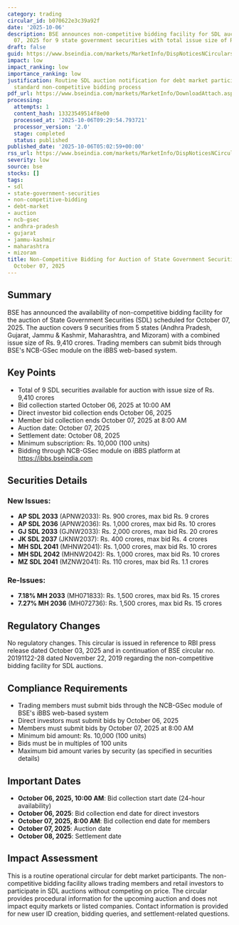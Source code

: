 ```yaml
---
category: trading
circular_id: b070622e3c39a92f
date: '2025-10-06'
description: BSE announces non-competitive bidding facility for SDL auction on October
  07, 2025 for 9 state government securities with total issue size of Rs. 9,410 crores.
draft: false
guid: https://www.bseindia.com/markets/MarketInfo/DispNoticesNCirculars.aspx?Noticeid={4ADA1FF3-0FB7-4D66-B341-F7C3AB8970A8}&noticeno=20251006-1&dt=10/06/2025&icount=1&totcount=16&flag=0
impact: low
impact_ranking: low
importance_ranking: low
justification: Routine SDL auction notification for debt market participants with
  standard non-competitive bidding process
pdf_url: https://www.bseindia.com/markets/MarketInfo/DownloadAttach.aspx?id=20251006-1&attachedId=
processing:
  attempts: 1
  content_hash: 13323549514f8e00
  processed_at: '2025-10-06T09:29:54.793721'
  processor_version: '2.0'
  stage: completed
  status: published
published_date: '2025-10-06T05:02:59+00:00'
rss_url: https://www.bseindia.com/markets/MarketInfo/DispNoticesNCirculars.aspx?Noticeid={4ADA1FF3-0FB7-4D66-B341-F7C3AB8970A8}&noticeno=20251006-1&dt=10/06/2025&icount=1&totcount=16&flag=0
severity: low
source: bse
stocks: []
tags:
- sdl
- state-government-securities
- non-competitive-bidding
- debt-market
- auction
- ncb-gsec
- andhra-pradesh
- gujarat
- jammu-kashmir
- maharashtra
- mizoram
title: Non-Competitive Bidding for Auction of State Government Securities (SDL) on
  October 07, 2025
---
```


## Summary

BSE has announced the availability of non-competitive bidding facility for the auction of State Government Securities (SDL) scheduled for October 07, 2025. The auction covers 9 securities from 5 states (Andhra Pradesh, Gujarat, Jammu & Kashmir, Maharashtra, and Mizoram) with a combined issue size of Rs. 9,410 crores. Trading members can submit bids through BSE's NCB-GSec module on the iBBS web-based system.

## Key Points

- Total of 9 SDL securities available for auction with issue size of Rs. 9,410 crores
- Bid collection started October 06, 2025 at 10:00 AM
- Direct investor bid collection ends October 06, 2025
- Member bid collection ends October 07, 2025 at 8:00 AM
- Auction date: October 07, 2025
- Settlement date: October 08, 2025
- Minimum subscription: Rs. 10,000 (100 units)
- Bidding through NCB-GSec module on iBBS platform at https://ibbs.bseindia.com

## Securities Details

### New Issues:
- **AP SDL 2033** (APNW2033): Rs. 900 crores, max bid Rs. 9 crores
- **AP SDL 2036** (APNW2036): Rs. 1,000 crores, max bid Rs. 10 crores
- **GJ SDL 2033** (GJNW2033): Rs. 2,000 crores, max bid Rs. 20 crores
- **JK SDL 2037** (JKNW2037): Rs. 400 crores, max bid Rs. 4 crores
- **MH SDL 2041** (MHNW2041): Rs. 1,000 crores, max bid Rs. 10 crores
- **MH SDL 2042** (MHNW2042): Rs. 1,000 crores, max bid Rs. 10 crores
- **MZ SDL 2041** (MZNW2041): Rs. 110 crores, max bid Rs. 1.1 crores

### Re-Issues:
- **7.18% MH 2033** (MH071833): Rs. 1,500 crores, max bid Rs. 15 crores
- **7.27% MH 2036** (MH072736): Rs. 1,500 crores, max bid Rs. 15 crores

## Regulatory Changes

No regulatory changes. This circular is issued in reference to RBI press release dated October 03, 2025 and in continuation of BSE circular no. 20191122-28 dated November 22, 2019 regarding the non-competitive bidding facility for SDL auctions.

## Compliance Requirements

- Trading members must submit bids through the NCB-GSec module of BSE's iBBS web-based system
- Direct investors must submit bids by October 06, 2025
- Members must submit bids by October 07, 2025 at 8:00 AM
- Minimum bid amount: Rs. 10,000 (100 units)
- Bids must be in multiples of 100 units
- Maximum bid amount varies by security (as specified in securities details)

## Important Dates

- **October 06, 2025, 10:00 AM**: Bid collection start date (24-hour availability)
- **October 06, 2025**: Bid collection end date for direct investors
- **October 07, 2025, 8:00 AM**: Bid collection end date for members
- **October 07, 2025**: Auction date
- **October 08, 2025**: Settlement date

## Impact Assessment

This is a routine operational circular for debt market participants. The non-competitive bidding facility allows trading members and retail investors to participate in SDL auctions without competing on price. The circular provides procedural information for the upcoming auction and does not impact equity markets or listed companies. Contact information is provided for new user ID creation, bidding queries, and settlement-related questions.